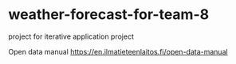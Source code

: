 # weather-forecast-for-team-8
project for iterative application project

Open data manual
https://en.ilmatieteenlaitos.fi/open-data-manual
